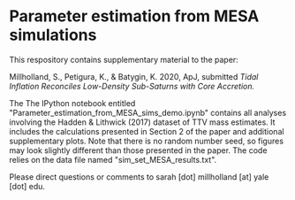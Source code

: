 Parameter estimation from MESA simulations
==================================================

This respository contains supplementary material to the paper:

Millholland, S., Petigura, K., \& Batygin, K. 2020, ApJ, submitted <i> Tidal Inflation Reconciles Low-Density Sub-Saturns with Core Accretion. </i> 

The The IPython notebook entitled "Parameter_estimation_from_MESA_sims_demo.ipynb" contains all analyses involving the Hadden \& Lithwick (2017) dataset of TTV mass estimates. It includes the calculations presented in Section 2 of 
the paper and additional supplementary plots. Note that there is no random number seed, so figures may look slightly different than those presented in the paper. The code relies on the data file named 
"sim_set_MESA_results.txt".  <br />


Please direct questions or comments to sarah [dot] millholland [at] yale [dot] edu.
